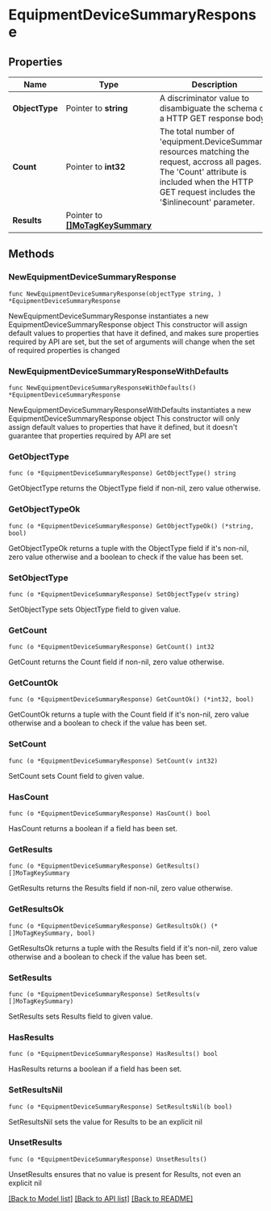 # EquipmentDeviceSummaryResponse

## Properties

Name | Type | Description | Notes
------------ | ------------- | ------------- | -------------
**ObjectType** | Pointer to **string** | A discriminator value to disambiguate the schema of a HTTP GET response body. | 
**Count** | Pointer to **int32** | The total number of &#39;equipment.DeviceSummary&#39; resources matching the request, accross all pages. The &#39;Count&#39; attribute is included when the HTTP GET request includes the &#39;$inlinecount&#39; parameter. | [optional] 
**Results** | Pointer to [**[]MoTagKeySummary**](mo.TagKeySummary.md) |  | [optional] 

## Methods

### NewEquipmentDeviceSummaryResponse

`func NewEquipmentDeviceSummaryResponse(objectType string, ) *EquipmentDeviceSummaryResponse`

NewEquipmentDeviceSummaryResponse instantiates a new EquipmentDeviceSummaryResponse object
This constructor will assign default values to properties that have it defined,
and makes sure properties required by API are set, but the set of arguments
will change when the set of required properties is changed

### NewEquipmentDeviceSummaryResponseWithDefaults

`func NewEquipmentDeviceSummaryResponseWithDefaults() *EquipmentDeviceSummaryResponse`

NewEquipmentDeviceSummaryResponseWithDefaults instantiates a new EquipmentDeviceSummaryResponse object
This constructor will only assign default values to properties that have it defined,
but it doesn't guarantee that properties required by API are set

### GetObjectType

`func (o *EquipmentDeviceSummaryResponse) GetObjectType() string`

GetObjectType returns the ObjectType field if non-nil, zero value otherwise.

### GetObjectTypeOk

`func (o *EquipmentDeviceSummaryResponse) GetObjectTypeOk() (*string, bool)`

GetObjectTypeOk returns a tuple with the ObjectType field if it's non-nil, zero value otherwise
and a boolean to check if the value has been set.

### SetObjectType

`func (o *EquipmentDeviceSummaryResponse) SetObjectType(v string)`

SetObjectType sets ObjectType field to given value.


### GetCount

`func (o *EquipmentDeviceSummaryResponse) GetCount() int32`

GetCount returns the Count field if non-nil, zero value otherwise.

### GetCountOk

`func (o *EquipmentDeviceSummaryResponse) GetCountOk() (*int32, bool)`

GetCountOk returns a tuple with the Count field if it's non-nil, zero value otherwise
and a boolean to check if the value has been set.

### SetCount

`func (o *EquipmentDeviceSummaryResponse) SetCount(v int32)`

SetCount sets Count field to given value.

### HasCount

`func (o *EquipmentDeviceSummaryResponse) HasCount() bool`

HasCount returns a boolean if a field has been set.

### GetResults

`func (o *EquipmentDeviceSummaryResponse) GetResults() []MoTagKeySummary`

GetResults returns the Results field if non-nil, zero value otherwise.

### GetResultsOk

`func (o *EquipmentDeviceSummaryResponse) GetResultsOk() (*[]MoTagKeySummary, bool)`

GetResultsOk returns a tuple with the Results field if it's non-nil, zero value otherwise
and a boolean to check if the value has been set.

### SetResults

`func (o *EquipmentDeviceSummaryResponse) SetResults(v []MoTagKeySummary)`

SetResults sets Results field to given value.

### HasResults

`func (o *EquipmentDeviceSummaryResponse) HasResults() bool`

HasResults returns a boolean if a field has been set.

### SetResultsNil

`func (o *EquipmentDeviceSummaryResponse) SetResultsNil(b bool)`

 SetResultsNil sets the value for Results to be an explicit nil

### UnsetResults
`func (o *EquipmentDeviceSummaryResponse) UnsetResults()`

UnsetResults ensures that no value is present for Results, not even an explicit nil

[[Back to Model list]](../README.md#documentation-for-models) [[Back to API list]](../README.md#documentation-for-api-endpoints) [[Back to README]](../README.md)


